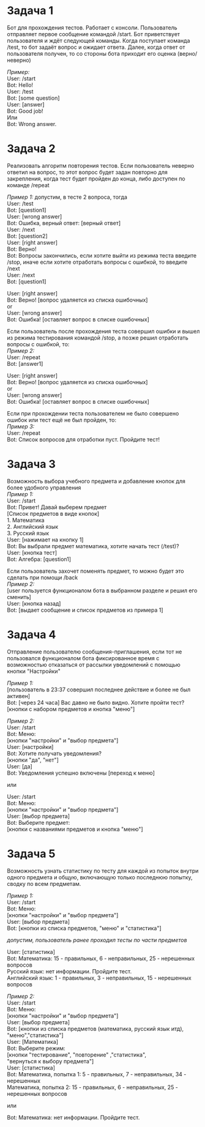 # **Задача 1**

Бот для прохождения тестов. Работает с консоли.
Пользователь отправляет первое сообщение командой /start. Бот приветствует пользователя и ждёт следующей команды. 
Когда поступает команда /test, то бот задаёт вопрос и ожидает ответа. Далее, когда ответ от пользователя получен, то со стороны бота приходит его оценка (верно/неверно)

*Пример:*    
User: /start  
Bot: Hello!  
User: /test  
Bot: [some question]  
User: [answer]    
Bot: Good job!   
Или   
Bot: Wrong answer.  


# **Задача 2**

Реализовать алгоритм повторения тестов. Если пользователь неверно ответил на вопрос, то этот вопрос будет задан повторно для закрепления, когда тест будет пройден до конца, либо доступен по команде /repeat 

*Пример 1:* допустим, в тесте 2 вопроса, тогда  
User: /test  
Bot: [question1]    
User: [wrong answer]    
Bot: Ошибка, верный ответ: [верный ответ]    
User: /next  
Bot: [question2]    
User: [right answer]    
Bot: Верно!  
Bot: Вопросы закончились, если хотите выйти из режима теста введите /stop, иначе если хотите отработать вопросы с ошибкой, то введите /next  
User: /next  
Bot: [question1]    

User: [right answer]    
Bot: Верно! [вопрос удаляется из списка ошибочных]    
or  
User: [wrong answer]    
Bot: Ошибка! [оставляет вопрос в списке ошибочных]    

Если пользователь после прохождения теста совершил ошибки и вышел из режима тестирования командой /stop, а позже решил отработать вопросы с ошибкой, то:  
*Пример 2:*    
User: /repeat  
Bot: [answer1]    

User: [right answer]    
Bot: Верно! [вопрос удаляется из списка ошибочных]    
or  
User: [wrong answer]    
Bot: Ошибка! [оставляет вопрос в списке ошибочных]    

Если при прохождении теста пользователем не было совершено ошибок или тест ещё не был пройден, то:  
*Пример 3:*  
User: /repeat  
Bot: Список вопросов для отработки пуст. Пройдите тест!  


# **Задача 3**  

Возможность выбора учебного предмета и добавление кнопок для более удобного управления  
*Пример 1:*    
User: /start  
Bot: Привет! Давай выберем предмет  
[Список предметов в виде кнопок]    
    1. Математика    
    2. Английский язык   
    3. Русский язык    
User: [нажимает на кнопку 1]    
Bot: Вы выбрали предмет математика, хотите начать тест (/test)?  
User: [кнопка тест]  
Bot: Алгебра: [question1]  

Если пользователь захочет поменять предмет, то можно будет это сделать при помощи /back  
*Пример 2:*   
[user пользуется функционалом бота в выбранном разделе и решил его сменить]    
User: [кнопка назад]    
Bot: [выдает сообщение и список предметов из примера 1]    


# **Задача 4**

Отправление пользователю сообщения-приглашения, если тот не пользовался функционалом бота фиксированное время с возможностью отказаться от рассылки уведомлений с помощью кнопки "Настройки"  

*Пример 1:*   
[пользователь в 23:37 совершил последнее действие и более не был активен]  
Bot: [через 24 часа] Вас давно не было видно. Хотите пройти тест? [кнопки с набором предметов и кнопка "меню"]  
  
*Пример 2:*  
User: /start  
Bot: Меню:  
[кнопки "настройки" и "выбор предмета"]  
User: [настройки]  
Bot: Хотите получать уведомления?  
[кнопки "да", "нет"]  
User: [да]  
Bot: Уведомления успешно включены [переход к меню]  

или  

User: /start  
Bot: Меню:  
[кнопки "настройки" и "выбор предмета"]  
User: [выбор предмета]  
Bot: Выберите предмет:  
[кнопки с названиями предметов и кнопка "меню"]  


# **Задача 5**
Возможность узнать статистику по тесту для каждой из попыток внутри одного предмета и общую, включающую только последнюю попытку, сводку по всем предметам.  

*Пример 1:*  
User: /start  
Bot: Меню:  
[кнопки "настройки" и "выбор предмета"]  
User: [выбор предмета]  
Bot: [кнопки из списка предметов, "меню" и "статистика"]    

*допустим, пользователь ранее проходил тесты по части предметов*

User: [статистика]  
Bot: Математика: 15 - правильных, 6 - неправильных, 25 - нерешенных вопросов  
Русский язык: нет информации. Пройдите тест.  
Английский язык: 1 - правильных, 3 - неправильных, 15 - нерешенных вопросов  

*Пример 2:*  
User: /start  
Bot: Меню:  
[кнопки "настройки" и "выбор предмета"]  
User: [выбор предмета]  
Bot: [кнопки из списка предметов (математика, русский язык итд), "меню","статистика"]  
User: [Математика]  
Bot: Выберите режим:  
[кнопки "тестирование", "повторение" ,"статистика",  
"вернуться к выбору предмета"]  
User: [статистика]  
Bot: Математика, попытка 1: 5 - правильных, 7 - неправильных, 34 - нерешенных  
Математика, попытка 2: 15 - правильных, 6 - неправильных, 25 - нерешенных вопросов  

или  

Bot: Математика: нет информации. Пройдите тест.